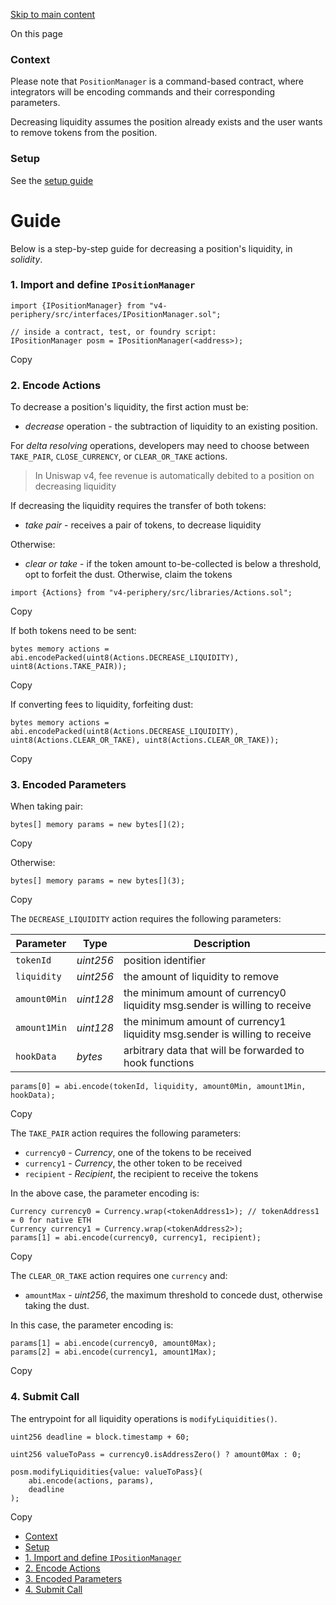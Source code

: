[Skip to main content](https://docs.uniswap.org/contracts/v4/quickstart/manage-liquidity/decrease-liquidity#)

On this page

### Context [​](https://docs.uniswap.org/contracts/v4/quickstart/manage-liquidity/decrease-liquidity\#context "Direct link to heading")

Please note that `PositionManager` is a command-based contract, where integrators will be encoding commands and their corresponding
parameters.

Decreasing liquidity assumes the position already exists and the user wants to remove tokens from the position.

### Setup [​](https://docs.uniswap.org/contracts/v4/quickstart/manage-liquidity/decrease-liquidity\#setup "Direct link to heading")

See the [setup guide](https://docs.uniswap.org/contracts/v4/quickstart/manage-liquidity/setup-liquidity)

# Guide

Below is a step-by-step guide for decreasing a position's liquidity, in _solidity_.

### 1\. Import and define `IPositionManager` [​](https://docs.uniswap.org/contracts/v4/quickstart/manage-liquidity/decrease-liquidity\#1-import-and-define-ipositionmanager "Direct link to heading")

```codeBlockLines_mRuA
import {IPositionManager} from "v4-periphery/src/interfaces/IPositionManager.sol";

// inside a contract, test, or foundry script:
IPositionManager posm = IPositionManager(<address>);

```

Copy

### 2\. Encode Actions [​](https://docs.uniswap.org/contracts/v4/quickstart/manage-liquidity/decrease-liquidity\#2-encode-actions "Direct link to heading")

To decrease a position's liquidity, the first action must be:

- _decrease_ operation - the subtraction of liquidity to an existing position.

For _delta resolving_ operations, developers may need to choose between `TAKE_PAIR`, `CLOSE_CURRENCY`, or `CLEAR_OR_TAKE` actions.

> In Uniswap v4, fee revenue is automatically debited to a position on decreasing liquidity

If decreasing the liquidity requires the transfer of both tokens:

- _take pair_ \- receives a pair of tokens, to decrease liquidity

Otherwise:

- _clear or take_ \- if the token amount to-be-collected is below a threshold, opt to forfeit the dust. Otherwise, claim the tokens

```codeBlockLines_mRuA
import {Actions} from "v4-periphery/src/libraries/Actions.sol";

```

Copy

If both tokens need to be sent:

```codeBlockLines_mRuA
bytes memory actions = abi.encodePacked(uint8(Actions.DECREASE_LIQUIDITY), uint8(Actions.TAKE_PAIR));

```

Copy

If converting fees to liquidity, forfeiting dust:

```codeBlockLines_mRuA
bytes memory actions = abi.encodePacked(uint8(Actions.DECREASE_LIQUIDITY), uint8(Actions.CLEAR_OR_TAKE), uint8(Actions.CLEAR_OR_TAKE));

```

Copy

### 3\. Encoded Parameters [​](https://docs.uniswap.org/contracts/v4/quickstart/manage-liquidity/decrease-liquidity\#3-encoded-parameters "Direct link to heading")

When taking pair:

```codeBlockLines_mRuA
bytes[] memory params = new bytes[](2);

```

Copy

Otherwise:

```codeBlockLines_mRuA
bytes[] memory params = new bytes[](3);

```

Copy

The `DECREASE_LIQUIDITY` action requires the following parameters:

| Parameter | Type | Description |
| --- | --- | --- |
| `tokenId` | _uint256_ | position identifier |
| `liquidity` | _uint256_ | the amount of liquidity to remove |
| `amount0Min` | _uint128_ | the minimum amount of currency0 liquidity msg.sender is willing to receive |
| `amount1Min` | _uint128_ | the minimum amount of currency1 liquidity msg.sender is willing to receive |
| `hookData` | _bytes_ | arbitrary data that will be forwarded to hook functions |

```codeBlockLines_mRuA
params[0] = abi.encode(tokenId, liquidity, amount0Min, amount1Min, hookData);

```

Copy

The `TAKE_PAIR` action requires the following parameters:

- `currency0` \- _Currency_, one of the tokens to be received
- `currency1` \- _Currency_, the other token to be received
- `recipient` \- _Recipient_, the recipient to receive the tokens

In the above case, the parameter encoding is:

```codeBlockLines_mRuA
Currency currency0 = Currency.wrap(<tokenAddress1>); // tokenAddress1 = 0 for native ETH
Currency currency1 = Currency.wrap(<tokenAddress2>);
params[1] = abi.encode(currency0, currency1, recipient);

```

Copy

The `CLEAR_OR_TAKE` action requires one `currency` and:

- `amountMax` \- _uint256_, the maximum threshold to concede dust,
otherwise taking the dust.

In this case, the parameter encoding is:

```codeBlockLines_mRuA
params[1] = abi.encode(currency0, amount0Max);
params[2] = abi.encode(currency1, amount1Max);

```

Copy

### 4\. Submit Call [​](https://docs.uniswap.org/contracts/v4/quickstart/manage-liquidity/decrease-liquidity\#4-submit-call "Direct link to heading")

The entrypoint for all liquidity operations is `modifyLiquidities()`.

```codeBlockLines_mRuA
uint256 deadline = block.timestamp + 60;

uint256 valueToPass = currency0.isAddressZero() ? amount0Max : 0;

posm.modifyLiquidities{value: valueToPass}(
    abi.encode(actions, params),
    deadline
);

```

Copy

- [Context](https://docs.uniswap.org/contracts/v4/quickstart/manage-liquidity/decrease-liquidity#context)
- [Setup](https://docs.uniswap.org/contracts/v4/quickstart/manage-liquidity/decrease-liquidity#setup)
- [1\. Import and define `IPositionManager`](https://docs.uniswap.org/contracts/v4/quickstart/manage-liquidity/decrease-liquidity#1-import-and-define-ipositionmanager)
- [2\. Encode Actions](https://docs.uniswap.org/contracts/v4/quickstart/manage-liquidity/decrease-liquidity#2-encode-actions)
- [3\. Encoded Parameters](https://docs.uniswap.org/contracts/v4/quickstart/manage-liquidity/decrease-liquidity#3-encoded-parameters)
- [4\. Submit Call](https://docs.uniswap.org/contracts/v4/quickstart/manage-liquidity/decrease-liquidity#4-submit-call)